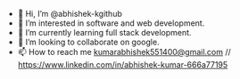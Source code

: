 - 👋 Hi, I’m @abhishek-kgithub
- 👀 I’m interested in software and web development.
- 🌱 I’m currently learning full stack development.
- 💞️ I’m looking to collaborate on google.
- 📫 How to reach me kumarabhishek551400@gmail.com  // https://www.linkedin.com/in/abhishek-kumar-666a77195

<!---
abhishek-kgithub/abhishek-kgithub is a ✨ special ✨ repository because its `README.md` (this file) appears on your GitHub profile.
You can click the Preview link to take a look at your changes.
--->
